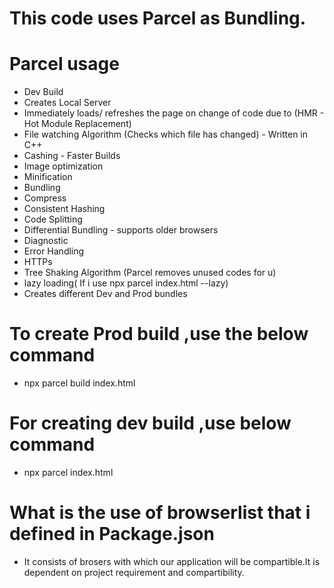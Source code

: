 # This code uses Parcel as Bundling.

# Parcel usage
- Dev Build
- Creates Local Server
- Immediately loads/ refreshes the page on change of code due to (HMR - Hot Module Replacement)
- File watching Algorithm (Checks which file has changed) - Written in C++
- Cashing - Faster Builds
- Image optimization
- Minification
- Bundling
- Compress
- Consistent Hashing
- Code Splitting
- Differential Bundling - supports older browsers
- Diagnostic
- Error Handling
- HTTPs
- Tree Shaking Algorithm (Parcel removes unused codes for u)
 - lazy loading( If i use npx parcel index.html --lazy)
 - Creates different Dev and Prod bundles

 # To create Prod build ,use the below command
 - npx parcel build index.html

 # For creating dev build ,use below command 
  - npx parcel index.html 

# What is the use of browserlist that i defined in Package.json
- It consists of brosers with which our application will be compartible.It is dependent on project requirement and compartibility.

